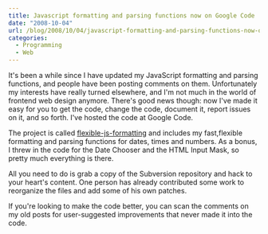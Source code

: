 ```yaml
---
title: Javascript formatting and parsing functions now on Google Code
date: "2008-10-04"
url: /blog/2008/10/04/javascript-formatting-and-parsing-functions-now-on-google-code/
categories:
  - Programming
  - Web
---
```

It's been a while since I have updated my JavaScript formatting and parsing functions, and people have been posting comments on them. Unfortunately my interests have really turned elsewhere, and I'm not much in the world of frontend web design anymore. There's good news though: now I've made it easy for you to get the code, change the code, document it, report issues on it, and so forth. I've hosted the code at Google Code.

The project is called [flexible-js-formatting][1] and includes my fast,flexible formatting and parsing functions for dates, times and numbers. As a bonus, I threw in the code for the Date Chooser and the HTML Input Mask, so pretty much everything is there.

All you need to do is grab a copy of the Subversion repository and hack to your heart's content. One person has already contributed some work to reorganize the files and add some of his own patches.

If you're looking to make the code better, you can scan the comments on my old posts for user-suggested improvements that never made it into the code.

 [1]: http://code.google.com/p/flexible-js-formatting/
